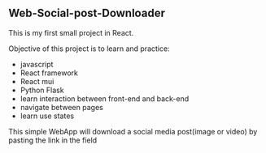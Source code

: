 ## Web-Social-post-Downloader

This is my first small project in React.

Objective of this project is to learn and practice:
- javascript
- React framework
- React mui
- Python Flask
- learn interaction between front-end and back-end
- navigate between pages
- learn use states

This simple WebApp will download a social media post(image or video) by pasting the link in the field

